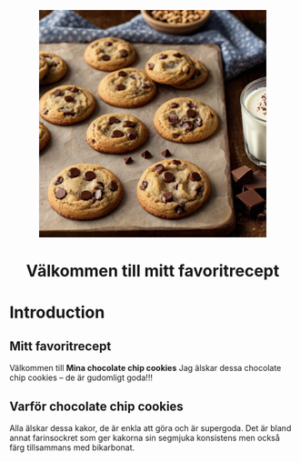 <p align="center">
  <img src="documentation\readme\chocolate_chip_cookies_recipe_3.jpg" alt="Mitt favoritrecept Logo" style="width: 400px; height: 400px;">
</p>
<h1 align="center">Välkommen till mitt favoritrecept</h1>


# Introduction

## Mitt favoritrecept

Välkommen till **Mina chocolate chip cookies** 
Jag älskar dessa chocolate chip cookies – de är gudomligt goda!!!


## Varför chocolate chip cookies

Alla älskar dessa kakor, de är enkla att göra och är supergoda. Det är bland annat farinsockret som ger kakorna sin segmjuka konsistens men också färg tillsammans med bikarbonat. 
